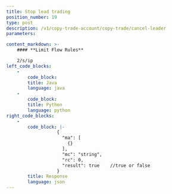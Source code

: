 ```yaml
---
title: Stop lead trading
position_number: 19
type: post
description: /v1/copy-trade-account/copy-trade/cancel-leader
parameters:

content_markdown: >-
    #### **Limit Flow Rules**

    2/s/ip
left_code_blocks:
    -
        code_block:
        title: Java
        language: java
    -
        code_block:
        title: Python
        language: python
right_code_blocks:
    -
        code_block: |-
                   {
                     "ma": [
                       {}
                     ],
                     "mc": "string",
                     "rc": 0,
                     "result": true    //true or false
                   }
        title: Response
        language: json
---
```

